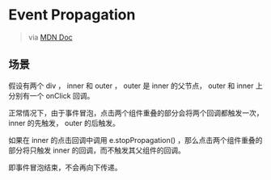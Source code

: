 # Event Propagation

> via [MDN Doc](https://developer.mozilla.org/en-US/docs/Web/API/Event/stopPropagation)

## 场景

假设有两个 div ， inner 和 outer ， outer 是 inner 的父节点， outer 和 inner 上分别有一个 onClick 回调。

正常情况下，由于事件冒泡，点击两个组件重叠的部分会将两个回调都触发一次， inner 的先触发， outer 的后触发。

如果在 inner 的点击回调中调用 e.stopPropagation() ，那么点击两个组件重叠的部分将只触发 inner 的回调，而不触发其父组件的回调。

即事件冒泡结束，不会再向下传递。
